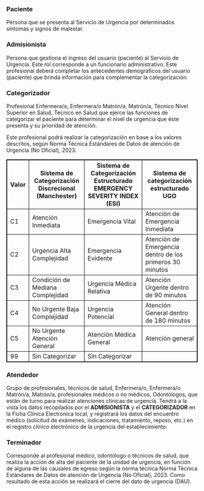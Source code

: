 ### Paciente
Persona que se presenta al Servicio de Urgencia por determinados síntomas y signos de malestar.

### Admisionista
Persona que gestiona el ingreso del usuario (paciente) al Servicio de Urgencia. Este rol corresponde a un funcionario administrativo. Este profesional deberá completar los antecedentes demográficos del usuario (paciente) que brinda información para complementar la categorización.

### Categorizador
Profesional Enfermera/o, Enfermera/o Matrón/a, Matrón/a, Técnico Nivel Superior en Salud, Técnico en Salud que ejerce las funciones de categorizar el paciente para determinar el nivel de urgencia que éste presenta y su prioridad de atención.

Este profesional podrá realizar la categorización en base a los valores descritos, según Norma Técnica Estándares de Datos de atención de Urgencia (No Oficial), 2023.

| Valor | Sistema de Categorización Discrecional (Manchester) | Sistema de Categorización Estructurado EMERGENCY SEVERITY INDEX (ESI) | Sistema de categorización estructurado UGO |
|-------|-----------------------------------------------------|------------------------------------------------------------------------|--------------------------------------------|
| C1    | Atención Inmediata                                  | Emergencia Vital                                                       | Atención de Emergencia Inmediata           |
| C2    | Urgencia Alta Complejidad                           | Emergencia Evidente                                                    | Atención de Emergencia dentro de los primeros 30 minutos |
| C3    | Condición de Mediana Complejidad                    | Urgencia Médica Relativa                                               | Atención Urgente dentro de 90 minutos      |
| C4    | No Urgente Baja Complejidad                         | Urgencia Potencial                                                     | Atención General dentro de 180 minutos     |
| C5    | No Urgente Atención General                         | Atención Médica General                                                | Atención general                            |
| 99    | Sin Categorizar                                     | Sin Categorizar                                                        |                                            |


### Atendedor
Grupo de profesionales, técnicos de salud, Enfermera/o, Enfermera/o Matrón/a, Matrón/a, profesionales médicos o no médicos, Odontólogos, que están de turno para realizar atenciones clínicas de urgencia.  Tendrá a la vista los datos recopilados por el **ADMISIONISTA** y el **CATEGORIZADOR** en la Ficha Clínica Electrónica local, y registrará los datos del encuentro médico (solicitud de exámenes, indicaciones, tratamiento, reposo, etc.) en el registro clínico electrónico de la urgencia del establecimiento.

### Terminador
Corresponde al profesional médico, odontólogo o técnicos de salud, que realiza la acción de alta del paciente de la unidad de urgencia, en función de alguna de las causales de egreso según la norma técnica Norma Técnica Estándares de Datos de atención de Urgencia (No Oficial), 2023.  Como resultado de esta acción se realizará el cierre del dato de urgencia (DAU).

<style>
table, td, th {
  border: 1px solid black;
}
</style>